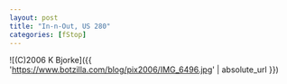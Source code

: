 ```yaml
---
layout: post
title: "In-n-Out, US 280"
categories: [fStop]
---
```



![(C)2006 K Bjorke]({{ 'https://www.botzilla.com/blog/pix2006/IMG_6496.jpg' | absolute_url }})

